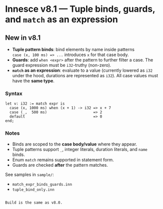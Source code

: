 
# Innesce v8.1 — Tuple binds, guards, and `match` as an expression

## New in v8.1
- **Tuple pattern binds**: bind elements by name inside patterns  
  `case (x, 100 ms) => ...` introduces `x` for that case body.
- **Guards**: add `when <expr>` after the pattern to further filter a case. The guard expression must be `i32`-truthy (non-zero).
- **`match` as an expression**: evaluate to a value (currently lowered as `i32` under the hood, durations are represented as `i32`). All case values must have the **same type**.

### Syntax
```inn
let v: i32 := match expr is
  case (x, 1000 ms) when (x + 1) -> i32 => x + 7
  case (_,  500 ms)                     => 2
  default                               => 0
end;
```

### Notes
- Binds are scoped to the **case body/value** where they appear.
- Tuple patterns support `_`, integer literals, duration literals, and `name` binds.
- Enum `match` remains supported in statement form.
- Guards are checked **after** the pattern matches.

See samples in `sample/`:
- `match_expr_binds_guards.inn`
- `tuple_bind_only.inn`
```

Build is the same as v8.0.
